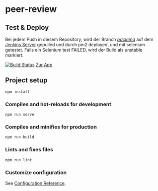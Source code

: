 # peer-review
## Test & Deploy
Bei jedem Push in diesem Repository, wird der Branch [*backend*](https://github.com/IPRP/Peer-Review-Platform-Frontend/tree/backend) auf dem [Jenkins Server](https://jenkins.dergeorg.at) gepulled und durch pm2 deployed, und mit selenium getestet. Falls ein Selenium test FAILED, wird der Build als unstable markiert.

[![Build Status](https://jenkins.dergeorg.at/buildStatus/icon?job=InnoFrontend)](https://jenkins.dergeorg.at/job/InnoFrontend/)
[Zur App](https://iprp.dergeorg.at)


## Project setup
```
npm install
```

### Compiles and hot-reloads for development
```
npm run serve
```

### Compiles and minifies for production
```
npm run build
```

### Lints and fixes files
```
npm run lint
```

### Customize configuration
See [Configuration Reference](https://cli.vuejs.org/config/).
